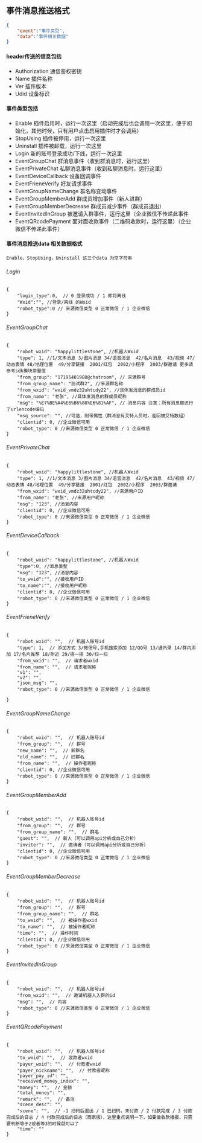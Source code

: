 ## 事件消息推送格式
```json
{
    "event":"事件类型",
    "data":"事件相关数据" 
}
```
#### header传送的信息包括
- Authorization 通信鉴权密钥
- Name 插件名称
- Ver 插件版本
- Udid 设备标识


#### 事件类型包括
- Enable   插件启用时，运行一次这里（启动完成后也会调用一次这里，便于初始化，其他时候，只有用户点击启用插件时才会调用）
- StopUsing 插件被停用，运行一次这里
- Uninstall 插件被卸载，运行一次这里
- Login 新的账号登录成功/下线，运行一次这里
- EventGroupChat 群消息事件（收到群消息时，运行这里）
- EventPrivateChat 私聊消息事件（收到私聊消息时，运行这里）
- EventDeviceCallback 设备回调事件
- EventFrieneVerify 好友请求事件
- EventGroupNameChange 群名称变动事件
- EventGroupMemberAdd 群成员增加事件（新人进群）
- EventGroupMemberDecrease 群成员减少事件（群成员退出）
- EventInvitedInGroup 被邀请入群事件，运行这里（企业微信不传递此事件
- EventQRcodePayment 面对面收款事件（二维码收款时，运行这里）（企业微信不传递此事件）


#### 事件消息推送data 相关数据格式
    Enable，StopUsing，Uninstall 这三个data 为空字符串
###### Login 

```
{
    "login_type":0,  // 0 登录成功 / 1 即将离线
    "Wxid":"", //登录/离线 的Wxid
    "robot_type":0 // 来源微信类型 0 正常微信 / 1 企业微信
}
```
###### EventGroupChat

```
{
    "robot_wxid": "happylittlestone", //机器人Wxid
    "type": 1, //1/文本消息 3/图片消息 34/语音消息  42/名片消息  43/视频 47/动态表情 48/地理位置  49/分享链接  2001/红包  2002/小程序  2003/群邀请 更多请参考sdk模块常量值
    "from_group": "17195401988@chatroom", // 来源群号
    "from_group_name": "测试群2", //来源群名称
    "from_wxid": "wxid_vmdz32uhtcdy22", //具体发消息的群成员id
    "from_name": "老张", //具体发消息的群成员昵称
    "msg": "%E7%BE%A4%E6%B6%88%E6%81%AF", // 消息内容 注意：所有消息都进行了urlencode编码
    "msg_source": "", //可选，附带属性（群消息有艾特人员时，返回被艾特数组）
    "clientid": 0, //企业微信可用
    "robot_type": 0 //来源微信类型 0 正常微信 / 1 企业微信
} 
```

###### EventPrivateChat

```
{
    "robot_wxid": "happylittlestone", //机器人Wxid
    "type": 1, //1/文本消息 3/图片消息 34/语音消息  42/名片消息  43/视频 47/动态表情 48/地理位置  49/分享链接  2001/红包  2002/小程序  2003/群邀请
    "from_wxid": "wxid_vmdz32uhtcdy22", //来源用户ID
    "from_name": "老张", //来源用户昵称
    "msg": "123", //消息内容
    "clientid": 0, //企业微信可用
    "robot_type": 0 //来源微信类型 0 正常微信 / 1 企业微信
}
```
###### EventDeviceCallback

```
{
    "robot_wxid": "happylittlestone", //机器人Wxid
    "type":0, //消息类型
    "msg": "123", //消息内容
    "to_wxid":"", //接收用户ID
    "to_name":"", //接收用户昵称
    "clientid": 0, //企业微信可用
    "robot_type": 0 //来源微信类型 0 正常微信 / 1 企业微信
}
```

###### EventFrieneVerify

```
{
    "robot_wxid": "",  // 机器人账号id
    "type": 1,  // 添加方式 3/微信号,手机搜索添加 12/QQ号 13/通讯录 14/群内添加 17/名片推荐 18/附近 29/摇一摇 30/扫一扫
    "from_wxid": "",  // 请求者wxid
    "from_name": "",  // 请求者昵称
    "v1": "",
    "v2": "",
    "json_msg": "",
    "robot_type": 0 //来源微信类型 0 正常微信 / 1 企业微信
    
}
```
###### EventGroupNameChange
```
{
    "robot_wxid": "",  // 机器人账号id
    "from_group": "",  // 群号
    "new_name": "",  // 新群名
    "old_name": "",  // 旧群名
    "from_name": "",  // 操作者昵称
    "clientid": 0, //企业微信可用
    "robot_type": 0 //来源微信类型 0 正常微信 / 1 企业微信
}
```

###### EventGroupMemberAdd
```
{
    "robot_wxid": "",  // 机器人账号id
    "from_group": "",  // 群号
    "from_group_name": "",  // 群名
    "guest": "",  // 新人（可以调用api分析或自己分析）
    "inviter": "",  // 邀请者（可以调用api分析或自己分析）
    "clientid": 0, //企业微信可用
    "robot_type": 0 //来源微信类型 0 正常微信 / 1 企业微信
}
```

###### EventGroupMemberDecrease

```
{
    "robot_wxid": "",  // 机器人账号id
    "from_group": "",  // 群号
    "from_group_name": "",  // 群名
    "to_wxid": "",  // 被操作者wxid
    "to_name": "",  // 被操作者昵称
    "time": "",  // 操作时间
    "clientid": 0, //企业微信可用
    "robot_type": 0 //来源微信类型 0 正常微信 / 1 企业微信
}
```
###### EventInvitedInGroup

```
{
    "robot_wxid": "",  // 机器人账号id
    "from_wxid": "",  // 邀请机器人入群的id
    "msg": "",  // 内容
    "robot_type": 0 //来源微信类型 0 正常微信 / 1 企业微信
}
```
###### EventQRcodePayment
```
{
    "robot_wxid": "",  // 机器人账号id
    "to_wxid": "",  // 收款者wxid
    "payer_wxid": "",  // 付款者wxid
    "payer_nickname": "",  // 付款者昵称
    "payer_pay_id": "",
    "received_money_index": "",
    "money": "",  // 金额
    "total_money": "",
    "remark": "",  // 备注
    "scene_desc": "",
    "scene": "",  // -1 扫码后退出 / 1 已扫码，未付款 / 2 付款完成 / 3 付款完成后的日志 / 4 付款完成后的日志（商家版），这里重点说明一下，如要做收款播报，只需要判断等于2或者等3的时候就可以了
    "time": ""
}
```